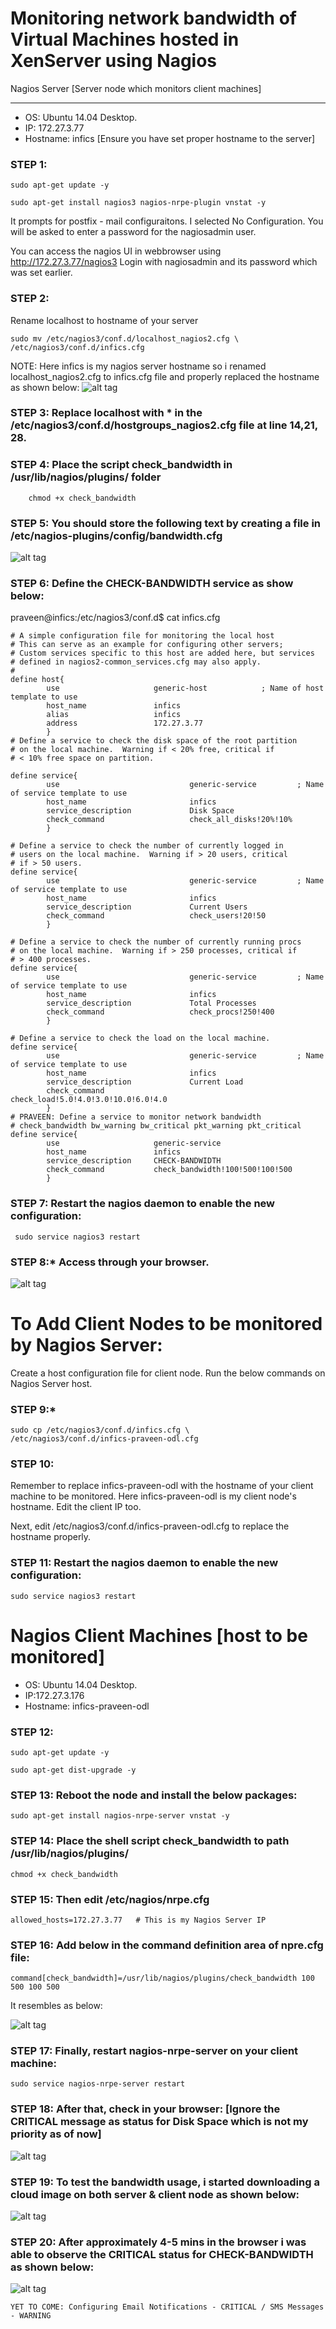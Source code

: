 # Monitoring network bandwidth of Virtual Machines hosted in XenServer using Nagios

Nagios Server [Server node which monitors client machines]
**********************************************************

 * OS: Ubuntu 14.04 Desktop.
 * IP: 172.27.3.77
 * Hostname: infics [Ensure you have set proper hostname to the server]

### STEP 1:

    sudo apt-get update -y

    sudo apt-get install nagios3 nagios-nrpe-plugin vnstat -y

It prompts for postfix - mail configuraitons. I selected No Configuration.
You will be asked to enter a password for the nagiosadmin user.

You can access the nagios UI in webbrowser using http://172.27.3.77/nagios3
Login with nagiosadmin and its password which was set earlier.

### STEP 2:

Rename localhost to hostname of your server

    sudo mv /etc/nagios3/conf.d/localhost_nagios2.cfg \
    /etc/nagios3/conf.d/infics.cfg

NOTE: Here infics is my nagios server hostname so i renamed localhost_nagios2.cfg to infics.cfg file and properly replaced the hostname as shown below:
![alt tag](https://github.com/npraveen35/Xen_API/blob/nagios/infics_cfg_initial.JPG)

### STEP 3: Replace localhost with * in the /etc/nagios3/conf.d/hostgroups_nagios2.cfg file at line 14,21, 28.

### STEP 4: Place the script check_bandwidth in /usr/lib/nagios/plugins/ folder
        
        chmod +x check_bandwidth

### STEP 5: You should store the following text by creating a file in /etc/nagios-plugins/config/bandwidth.cfg
![alt tag](https://github.com/npraveen35/Xen_API/blob/nagios/bandwidth_cfg.JPG)

### STEP 6: Define the CHECK-BANDWIDTH service as show below:

praveen@infics:/etc/nagios3/conf.d$ cat infics.cfg

    # A simple configuration file for monitoring the local host
    # This can serve as an example for configuring other servers;
    # Custom services specific to this host are added here, but services
    # defined in nagios2-common_services.cfg may also apply.
    #
    define host{
            use                     generic-host            ; Name of host template to use
            host_name               infics
            alias                   infics
            address                 172.27.3.77
            }
    # Define a service to check the disk space of the root partition
    # on the local machine.  Warning if < 20% free, critical if
    # < 10% free space on partition.

    define service{
            use                             generic-service         ; Name of service template to use
            host_name                       infics
            service_description             Disk Space
            check_command                   check_all_disks!20%!10%
            }

    # Define a service to check the number of currently logged in
    # users on the local machine.  Warning if > 20 users, critical
    # if > 50 users.
    define service{
            use                             generic-service         ; Name of service template to use
            host_name                       infics
            service_description             Current Users
            check_command                   check_users!20!50
            }

    # Define a service to check the number of currently running procs
    # on the local machine.  Warning if > 250 processes, critical if
    # > 400 processes.
    define service{
            use                             generic-service         ; Name of service template to use
            host_name                       infics
            service_description             Total Processes
            check_command                   check_procs!250!400
            }

    # Define a service to check the load on the local machine.
    define service{
            use                             generic-service         ; Name of service template to use
            host_name                       infics
            service_description             Current Load
            check_command                   check_load!5.0!4.0!3.0!10.0!6.0!4.0
            }
    # PRAVEEN: Define a service to monitor network bandwidth
    # check_bandwidth bw_warning bw_critical pkt_warning pkt_critical
    define service{
            use                     generic-service
            host_name               infics
            service_description     CHECK-BANDWIDTH
            check_command           check_bandwidth!100!500!100!500
            }

### STEP 7: Restart the nagios daemon to enable the new configuration:

     sudo service nagios3 restart

### STEP 8:* Access through your browser.
![alt tag](https://github.com/npraveen35/Xen_API/blob/nagios/nagios_server.JPG)

To Add Client Nodes to be monitored by Nagios Server:
=====================================================

Create a host configuration file for client node. Run the below commands on Nagios Server host.

### STEP 9:*

    sudo cp /etc/nagios3/conf.d/infics.cfg \
    /etc/nagios3/conf.d/infics-praveen-odl.cfg

### STEP 10:
Remember to replace infics-praveen-odl with the hostname of your client machine to be monitored.
Here infics-praveen-odl is my client node's hostname. Edit the client IP too.

Next, edit /etc/nagios3/conf.d/infics-praveen-odl.cfg to replace the hostname properly.

### STEP 11: Restart the nagios daemon to enable the new configuration:

    sudo service nagios3 restart

Nagios Client Machines [host to be monitored]
==============================================
 * OS: Ubuntu 14.04 Desktop.
 * IP:172.27.3.176
 * Hostname: infics-praveen-odl

### STEP 12:

    sudo apt-get update -y

    sudo apt-get dist-upgrade -y

### STEP 13: Reboot the node and install the below packages:

    sudo apt-get install nagios-nrpe-server vnstat -y 

### STEP 14: Place the shell script check_bandwidth to path /usr/lib/nagios/plugins/
    
    chmod +x check_bandwidth

### STEP 15: Then edit /etc/nagios/nrpe.cfg 

    allowed_hosts=172.27.3.77   # This is my Nagios Server IP

### STEP 16: Add below in the command definition area of npre.cfg file:

    command[check_bandwidth]=/usr/lib/nagios/plugins/check_bandwidth 100 500 100 500

It resembles as below:

![alt tag](https://github.com/npraveen35/Xen_API/blob/nagios/command_definition_nrpe_cfg.JPG)

### STEP 17: Finally, restart nagios-nrpe-server on your client machine:

    sudo service nagios-nrpe-server restart

### STEP 18: After that, check in your browser: [Ignore the CRITICAL message as status for Disk Space which is not my priority as of now]
![alt tag](https://github.com/npraveen35/Xen_API/blob/nagios/services.JPG)

### STEP 19: To test the bandwidth usage, i started downloading a cloud image on both server & client node as shown below:

![alt tag](https://github.com/npraveen35/Xen_API/blob/nagios/wget_testing_cloud_image.JPG)

### STEP 20: After approximately 4-5 mins in the browser i was able to observe the CRITICAL status for CHECK-BANDWIDTH as shown below:
![alt tag](https://github.com/npraveen35/Xen_API/blob/nagios/Nagios_and_client_services_critical.JPG)



    YET TO COME: Configuring Email Notifications - CRITICAL / SMS Messages - WARNING

